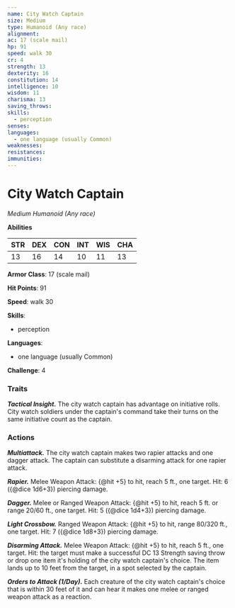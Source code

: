 ```yaml
---
name: City Watch Captain
size: Medium
type: Humanoid (Any race)
alignment: 
ac: 17 (scale mail)
hp: 91
speed: walk 30
cr: 4
strength: 13
dexterity: 16
constitution: 14
intelligence: 10
wisdom: 11
charisma: 13
saving_throws:
skills:
  - perception
senses: 
languages:
  - one language (usually Common)
weaknesses:
resistances:
immunities:
---
```


# City Watch Captain

*Medium Humanoid (Any race)*

**Abilities**

| STR | DEX | CON | INT | WIS | CHA |
| --- | --- | --- | --- | --- | --- |
| 13 | 16 | 14 | 10 | 11 | 13 |

**Armor Class**: 17 (scale mail)

**Hit Points**: 91

**Speed**: walk 30

**Skills**:
  - perception

**Languages**:
  - one language (usually Common)

**Challenge**: 4

### Traits
***Tactical Insight.*** The city watch captain has advantage on initiative rolls. City watch soldiers under the captain's command take their turns on the same initiative count as the captain.

### Actions
***Multiattack.*** The city watch captain makes two rapier attacks and one dagger attack. The captain can substitute a disarming attack for one rapier attack.

***Rapier.*** Melee Weapon Attack: {@hit +5} to hit, reach 5 ft., one target. Hit: 6 ({@dice 1d6+3}) piercing damage.

***Dagger.*** Melee or Ranged Weapon Attack: {@hit +5} to hit, reach 5 ft. or range 20/60 ft., one target. Hit: 5 ({@dice 1d4+3}) piercing damage.

***Light Crossbow.*** Ranged Weapon Attack: {@hit +5} to hit, range 80/320 ft., one target. Hit: 7 ({@dice 1d8+3}) piercing damage.

***Disarming Attack.*** Melee Weapon Attack: {@hit +5} to hit, reach 5 ft., one target. Hit: the target must make a successful DC 13 Strength saving throw or drop one item it's holding of the city watch captain's choice. The item lands up to 10 feet from the target, in a spot selected by the captain.

***Orders to Attack (1/Day).*** Each creature of the city watch captain's choice that is within 30 feet of it and can hear it makes one melee or ranged weapon attack as a reaction.

